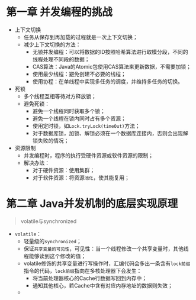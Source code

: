 
# 第一章 并发编程的挑战
* 上下文切换
	* 任务从保存到再加载的过程就是一次上下文切换；
	* 减少上下文切换的方法：
		* 无锁并发编程：可以将数据的ID按照哈希算法进行取模分段，不同的线程处理不同段的数据；
		* CAS算法：Java的Atomic包使用CAS算法来更新数据，不需要加锁；
		* 使用最少线程：避免创建不必要的线程；
		* 使用协程：在单线程中实现多任务的调度，并维持多任务的切换。
* 死锁
	* 多个线程互相等待对方释放锁；
	* 避免死锁：
		* 避免一个线程同时获取多个锁；
		* 避免一个线程在锁内同时占有多个资源；
		* 使用定时锁，如`Lock.tryLock(timeOut)`方法；
		* 对于数据库锁，加锁、解锁必须在一个数据库连接内，否则会出现解锁失败的情况；
* 资源限制
	* 并发编程时，程序的执行受硬件资源或软件资源的限制；
	* 解决办法：
		* 对于硬件资源：使用集群；
		* 对于软件资源：将资源`池化`，使其能复用；
# 第二章 Java并发机制的底层实现原理
> volatile与synchronized

* `volatile`：
	* 轻量级的`synchronized`；
	* 保证`共享变量的可见性`，可见性：当一个线程修改一个共享变量时，其他线程能够读到这个修改的值；
	* volatile修饰的共享变量进行写操作时，汇编代码会多出一条含有`lock前缀`指令的代码，`lock前缀`指向在多核处理器下会发生：
		* 将当前处理器核心的Cache行数据写回到内存中；
		* 通知其他核心，若Cache中含有对应内存地址的数据则失效；
	* 